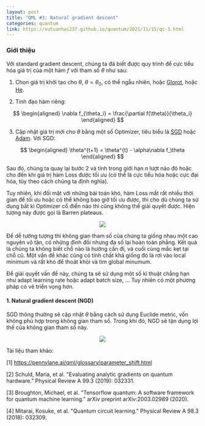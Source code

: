 ```yaml
---
layout: post
title: "QML #3: Natural gradient descent"
categories: quantum
link: https://vutuanhai237.github.io/quantum/2021/11/15/qc-3.html
---
```


### **Giới thiệu**

Với standard gradient descent, chúng ta đã biết được quy trình để cực tiểu hóa giá trị của một hàm $f$ với tham số $\theta$ như sau:

1. Chọn giá trị khởi tạo cho $\theta$, $\theta=\theta_0$, có thể ngẫu nhiên, hoặc [Glorot](http://proceedings.mlr.press/v9/glorot10a.html), hoặc [He](https://ieeexplore.ieee.org/document/7410480).

2. Tính đạo hàm riêng:

$$
\begin{aligned}
\nabla f_{\theta_i} = \frac{\partial f(\theta)}{\theta_i}
\end{aligned}
$$

3. Cập nhật giá trị mới cho $\theta$ bằng một số Optimizer, tiêu biểu là [SGD](https://en.wikipedia.org/wiki/Stochastic_gradient_descent) hoặc [Adam](https://arxiv.org/abs/1412.6980). Với SGD:

$$
\begin{aligned}
\theta^{t+1} = \theta^{t} - \alpha\nabla f_\theta
\end{aligned}
$$

Sau đó, chúng ta quay lại bước 2 và tính trong giới hạn $n$ lượt nào đó hoặc cho đến khi giá trị hàm Loss được tối ưu (có thể là cực tiểu hóa hoặc cực đại hóa, tùy theo cách chúng ta định nghĩa).

Tuy nhiên, khi đối mặt với những bài toán khó, hàm Loss mất rất nhiều thời gian để tối ưu hoặc có thể không bao giờ tối ưu được, thì cho dù chúng ta sử dụng bất kì Optimizer cổ điển nào thì cũng không thể giải quyết được. Hiện tượng này được gọi là Barren plateaus.

<center><img src="https://encrypted-tbn0.gstatic.com/images?q=tbn:ANd9GcR469pVY19tZBOnlfGeQ6Zz2YeI9-hAcrWOg55kUoPWWN4mCfqz45kLTLU7niiziqNnr3c&usqp=CAU"></center>

Để dễ tưởng tượng thì không gian tham số của chúng ta giống nhau một cao nguyên vô tận, có những đỉnh đồi nhưng đa số lại hoàn toàn phẳng. Kết quả là chúng ta không biết chỗ nào là hướng cần đi, và cuối cùng mắc kẹt tại chỗ cũ. Một vấn đề khác cũng có tính chất khá giống đó là rơi vào local minimum và rất khó để thoát khỏi và tìm global minumum.

Để giải quyết vấn đề này, chúng ta sẽ sử dụng một số kĩ thuật chẳng hạn như adapt learning rate hoặc adapt batch size, ... Tuy nhiên có một phương pháp có vẻ triển vọng hơn.

#### 1. Natural gradient descent (NGD)

SGD thông thường sẽ cập nhật $\theta$ bằng cách sử dụng Euclide metric, vốn không phù hợp trong không gian tham số. Trong khi đó, NGD sẽ tận dụng lợi thế của không gian tham số này.

<center><img src="https://pennylane.ai/qml/_images/qng7.png"></center>






Tài liệu tham khảo:

[1] https://pennylane.ai/qml/glossary/parameter_shift.html

[2] Schuld, Maria, et al. "Evaluating analytic gradients on quantum hardware." Physical Review A 99.3 (2019): 032331.

[3] Broughton, Michael, et al. "Tensorflow quantum: A software framework for quantum machine learning." arXiv preprint arXiv:2003.02989 (2020).

[4] Mitarai, Kosuke, et al. "Quantum circuit learning." Physical Review A 98.3 (2018): 032309.
